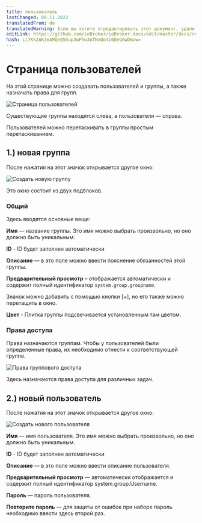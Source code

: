 ```yaml
---
title: пользователь
lastChanged: 09.11.2022
translatedFrom: de
translatedWarning: Если вы хотите отредактировать этот документ, удалите поле «translatedFrom», в противном случае этот документ будет снова автоматически переведен
editLink: https://github.com/ioBroker/ioBroker.docs/edit/master/docs/ru/admin/users.md
hash: Li7Kk2AK3eAMQe855up3wP5w3oTNxQo4i6DeGGwDmvw=
---
```

# Страница пользователей
На этой странице можно создавать пользователей и группы, а также назначать права для групп.

![Страница пользователей](../../de/admin/media/ADMIN_Benutzer_numbers.png)

Существующие группы находятся слева, а пользователи — справа.

Пользователей можно перетаскивать в группы простым перетаскиванием.

## 1.) новая группа
После нажатия на этот значок открывается другое окно:

![Создать новую группу](../../de/admin/media/ADMIN_Benutzer_newgroup_allgemein.png)

Это окно состоит из двух подблоков.

### Общий
Здесь вводятся основные вещи:

**Имя** — название группы. Это имя можно выбрать произвольно, но оно должно быть уникальным.

**ID** - ID будет заполнен автоматически

**Описание** — в это поле можно ввести пояснение обязанностей этой группы.

**Предварительный просмотр** – отображается автоматически и содержит полный идентификатор `system.group.groupname`.

Значок можно добавить с помощью кнопки [+], но его также можно перетащить в окно.

**Цвет** - Плитка группы подсвечивается установленным там цветом.

### Права доступа
Права назначаются группам. Чтобы у пользователей были определенные права, их необходимо отнести к соответствующей группе.

![Права группового доступа](../../de/admin/media/ADMIN_Benutzer_newgroup_rechte.png)

Здесь назначаются права доступа для различных задач.

## 2.) новый пользователь
После нажатия на этот значок открывается другое окно:

![Создать нового пользователя](../../de/admin/media/ADMIN_Benutzer_newuser.png)

**Имя** — имя пользователя. Это имя можно выбрать произвольно, но оно должно быть уникальным.

**ID** - ID будет заполнен автоматически

**Описание** — в это поле можно ввести описание пользователя.

**Предварительный просмотр** — автоматически отображается и содержит полный идентификатор system.group.Username.

**Пароль** — пароль пользователя.

**Повторите пароль** — для защиты от ошибок при наборе пароль необходимо ввести здесь второй раз.
